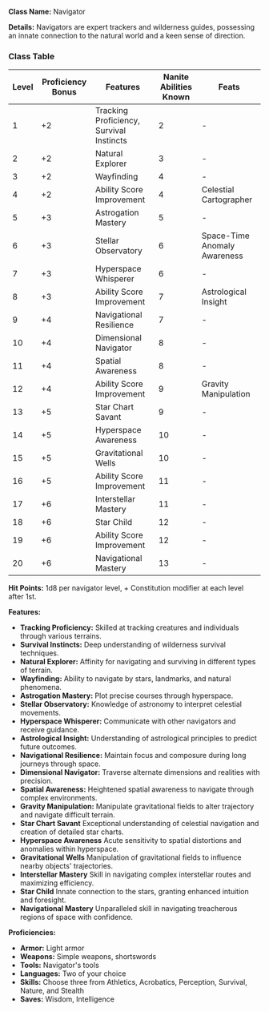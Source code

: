 **Class Name:** Navigator

**Details:** Navigators are expert trackers and wilderness guides, possessing an innate connection to the natural world and a keen sense of direction.

### Class Table

| Level | Proficiency Bonus | Features               | Nanite Abilities Known | Feats                        |
|-------|-------------------|------------------------|------------------------|------------------------------|
| 1     | +2                | Tracking Proficiency, Survival Instincts | 2 | -                           |
| 2     | +2                | Natural Explorer        | 3                      | -                           |
| 3     | +2                | Wayfinding             | 4                      | -                           |
| 4     | +2                | Ability Score Improvement | 4                     | Celestial Cartographer      |
| 5     | +3                | Astrogation Mastery    | 5                      | -                           |
| 6     | +3                | Stellar Observatory    | 6                      | Space-Time Anomaly Awareness|
| 7     | +3                | Hyperspace Whisperer   | 6                      | -                           |
| 8     | +3                | Ability Score Improvement | 7                     | Astrological Insight        |
| 9     | +4                | Navigational Resilience | 7                      | -                           |
| 10    | +4                | Dimensional Navigator  | 8                      | -                           |
| 11    | +4                | Spatial Awareness      | 8                      | -                           |
| 12    | +4                | Ability Score Improvement | 9                     | Gravity Manipulation        |
| 13    | +5                | Star Chart Savant       | 9                      | -                           |
| 14    | +5                | Hyperspace Awareness    | 10                     | -                           |
| 15    | +5                | Gravitational Wells     | 10                     | -                           |
| 16    | +5                | Ability Score Improvement | 11                     | -                           |
| 17    | +6                | Interstellar Mastery    | 11                     | -                           |
| 18    | +6                | Star Child              | 12                     | -                           |
| 19    | +6                | Ability Score Improvement | 12                     | -                           |
| 20    | +6                | Navigational Mastery    | 13                     | -                           |

**Hit Points:** 1d8 per navigator level, + Constitution modifier at each level after 1st.

**Features:**
- **Tracking Proficiency:** Skilled at tracking creatures and individuals through various terrains.
- **Survival Instincts:** Deep understanding of wilderness survival techniques.
- **Natural Explorer:** Affinity for navigating and surviving in different types of terrain.
- **Wayfinding:** Ability to navigate by stars, landmarks, and natural phenomena.
- **Astrogation Mastery:** Plot precise courses through hyperspace.
- **Stellar Observatory:** Knowledge of astronomy to interpret celestial movements.
- **Hyperspace Whisperer:** Communicate with other navigators and receive guidance.
- **Astrological Insight:** Understanding of astrological principles to predict future outcomes.
- **Navigational Resilience:** Maintain focus and composure during long journeys through space.
- **Dimensional Navigator:** Traverse alternate dimensions and realities with precision.
- **Spatial Awareness:** Heightened spatial awareness to navigate through complex environments.
- **Gravity Manipulation:** Manipulate gravitational fields to alter trajectory and navigate difficult terrain.
- **Star Chart Savant** Exceptional understanding of celestial navigation and creation of detailed star charts.
- **Hyperspace Awareness** Acute sensitivity to spatial distortions and anomalies within hyperspace.
- **Gravitational Wells** Manipulation of gravitational fields to influence nearby objects' trajectories.
- **Interstellar Mastery** Skill in navigating complex interstellar routes and maximizing efficiency.
- **Star Child** Innate connection to the stars, granting enhanced intuition and foresight.
- **Navigational Mastery** Unparalleled skill in navigating treacherous regions of space with confidence.

**Proficiencies:**
- **Armor:** Light armor
- **Weapons:** Simple weapons, shortswords
- **Tools:** Navigator's tools
- **Languages:** Two of your choice
- **Skills:** Choose three from Athletics, Acrobatics, Perception, Survival, Nature, and Stealth
- **Saves:** Wisdom, Intelligence
